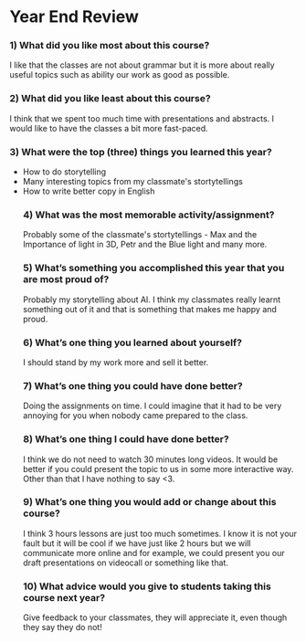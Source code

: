 # Year End Review

<h3>1) What did you like most about this course?</h3>
I like that the classes are not about grammar but it is more about really useful topics such as ability our work as good as possible.

<h3>2) What did you like least about this course?</h3>
I think that we spent too much time with presentations and abstracts. I would like to have the classes a bit more fast-paced.

<h3>3) What were the top (three) things you learned this year?</h3>
<ul>
  <li>How to do storytelling</li>
  <li>Many interesting topics from my classmate's stortytellings</li>
  <li>How to write better copy in English</li>

<h3>4) What was the most memorable activity/assignment?</h3>
Probably some of the classmate's stortytellings - Max and the Importance of light in 3D, Petr and the Blue light and many more.
  
<h3>5) What’s something you accomplished this year that you are most proud of?</h3>
Probably my storytelling about AI. I think my classmates really learnt something out of it and that is something that makes me happy and proud.

<h3>6) What’s one thing you learned about yourself?</h3>
I should stand by my work more and sell it better.

<h3>7) What’s one thing you could have done better?</h3>
Doing the assignments on time. I could imagine that it had to be very annoying for you when nobody came prepared to the class.

<h3>8) What’s one thing I could have done better?</h3>
I think we do not need to watch 30 minutes long videos. It would be better if you could present the topic to us in some more interactive way. Other than that I have nothing to say <3.

<h3>9) What’s one thing you would add or change about this course?</h3>
I think 3 hours lessons are just too much sometimes. I know it is not your fault but it will be cool if we have just like 2 hours but we will communicate more online and for example, we could present you our draft presentations on videocall or something like that.

<h3>10) What advice would you give to students taking this course next year?</h3>
Give feedback to your classmates, they will appreciate it, even though they say they do not!
